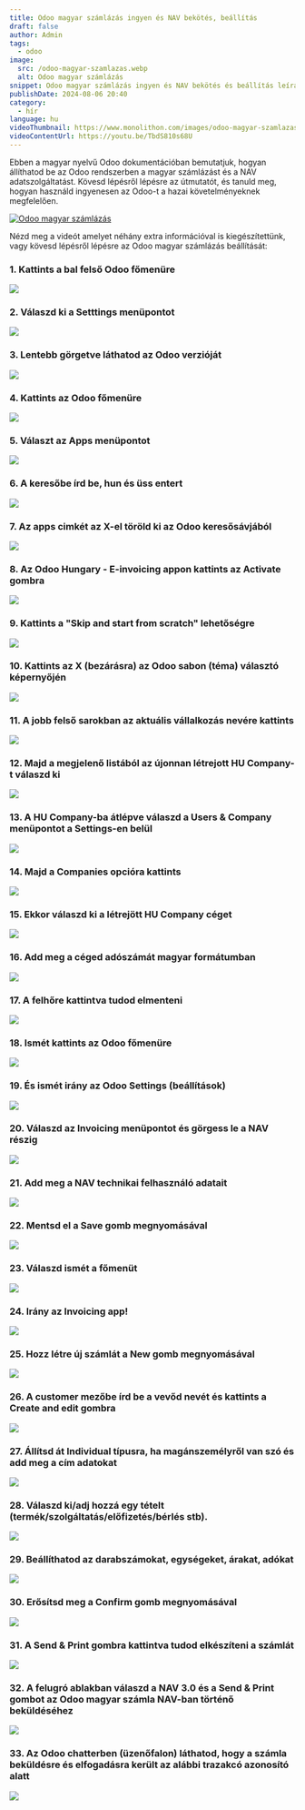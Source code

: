 ```yaml
---
title: Odoo magyar számlázás ingyen és NAV bekötés, beállítás
draft: false
author: Admin
tags:
  - odoo
image:
  src: /odoo-magyar-szamlazas.webp
  alt: Odoo magyar számlázás
snippet: Odoo magyar számlázás ingyen és NAV bekötés és beállítás leírás és videó segédlet.
publishDate: 2024-08-06 20:40
category:
  - hír
language: hu
videoThumbnail: https://www.monolithon.com/images/odoo-magyar-szamlazas.webp
videoContentUrl: https://youtu.be/TbdS810s68U
---
```


Ebben a magyar nyelvű Odoo dokumentációban bemutatjuk, hogyan állíthatod be az Odoo rendszerben a magyar számlázást és a NAV adatszolgáltatást. Kövesd lépésről lépésre az útmutatót, és tanuld meg, hogyan használd ingyenesen az Odoo-t a hazai követelményeknek megfelelően. 

[![Odoo magyar számlázás](/images/odoo-magyar-szamlazas.webp "Odoo magyar számlázás - Videó")](https://youtu.be/TbdS810s68U)

Nézd meg a videót amelyet néhány extra információval is kiegészítettünk, vagy kövesd lépésről lépésre az Odoo magyar számlázás beállítását: 

### 1\. Kattints a bal felső Odoo főmenüre

![](/images/01.webp)

### 2\. Válaszd ki a Setttings menüpontot

![](/images/02.webp)

### 3\. Lentebb görgetve láthatod az Odoo verzióját

![](/images/03.webp)

### 4\. Kattints az Odoo főmenüre

![](/images/04.webp)

### 5\. Választ az Apps menüpontot

![](/images/05.webp)

### 6\. A keresőbe írd be, hun és üss entert

![](/images/06.webp)

### 7\. Az apps cimkét az X-el töröld ki az Odoo keresősávjából

![](/images/07.webp)

### 8\. Az Odoo Hungary - E-invoicing appon kattints az Activate gombra

![](/images/08.webp)

### 9\. Kattints a "Skip and start from scratch" lehetőségre

![](/images/09.webp)

### 10\. Kattints az X (bezárásra) az Odoo sabon (téma) választó képernyőjén

![](/images/10.webp)

### 11\. A jobb felső sarokban az aktuális vállalkozás nevére kattints

![](/images/11.webp)

### 12\. Majd a megjelenő listából az újonnan létrejott HU Company-t válaszd ki

![](/images/12.webp)

### 13\. A HU Company-ba átlépve válaszd a Users & Company menüpontot a Settings-en belül

![](/images/13.webp)

### 14\. Majd a Companies opcióra kattints

![](/images/14.webp)

### 15\. Ekkor válaszd ki a létrejött HU Company céget

![](/images/15.webp)

### 16\. Add meg a céged adószámát magyar formátumban

![](/images/16.webp)

### 17\. A felhőre kattintva tudod elmenteni

![](/images/17.webp)

### 18\. Ismét kattints az Odoo főmenüre

![](/images/18.webp)

### 19\. És ismét irány az Odoo Settings (beállítások)

![](/images/19.webp)

### 20\. Válaszd az Invoicing menüpontot és görgess le a NAV részig

![](/images/20.webp)

### 21\. Add meg a NAV technikai felhasználó adatait

![](/images/21.webp)

### 22\. Mentsd el a Save gomb megnyomásával

![](/images/22.webp)

### 23\. Válaszd ismét a főmenüt

![](/images/23.webp)

### 24\. Irány az Invoicing app!

![](/images/24.webp)

### 25\. Hozz létre új számlát a New gomb megnyomásával

![](/images/25.webp)

### 26\. A customer mezőbe írd be a vevőd nevét és kattints a Create and edit gombra

![](/images/26.webp)

### 27\. Állítsd át Individual típusra, ha magánszemélyről van szó és add meg a cím adatokat

![](/images/27.webp)

### 28\. Válaszd ki/adj hozzá egy tételt (termék/szolgáltatás/előfizetés/bérlés stb).

![](/images/28.webp)

### 29\. Beállíthatod az darabszámokat, egységeket, árakat, adókat

![](/images/29.webp)

### 30\. Erősítsd meg a Confirm gomb megnyomásával

![](/images/30.webp)

### 31\. A Send & Print gombra kattintva tudod elkészíteni a számlát

![](/images/31.webp)

### 32\. A felugró ablakban válaszd a NAV 3.0 és a Send & Print gombot az Odoo magyar számla NAV-ban történő beküldéséhez

![](/images/32.webp)

### 33\. Az Odoo chatterben (üzenőfalon) láthatod, hogy a számla beküldésre és elfogadásra került az alábbi trazakcó azonosító alatt

![](/images/33.webp)
